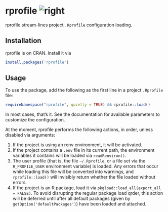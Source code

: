 # rprofile <img src="man/figures/logo.png" alt="right" />

<span class="pkg">rprofile</span> stream-lines project `.Rprofile` configuration loading.

## Installation

<span class="pkg">rprofile</span> is on CRAN. Install it via

```r
install.packages('rprofile')
```

## Usage

To use the package, add the following as the first line in a project `.Rprofile` file:

```r
requireNamespace("rprofile", quietly = TRUE) && rprofile::load()
```

In most cases, that’s it. See the documentation for available parameters to customize the configuration.

At the moment, <span class="pkg">rprofile</span> performs the following actions, in order, unless disabled via arguments:

1. If the project is using an <span class="pkg">renv</span> environment, it will be activated.
2. If the project contains a `.env` file in its current path, the environment variables it contains will be loaded via `readRenviron()`.
3. The user profile (that is, the file `~/.Rprofile`, or a file set via the `R_PROFILE_USER` environment variable) is loaded. Any errors that occur while loading this file will be converted into warnings, and `rprofile::load()` will invisibly return whether the file loaded without errors.
4. If the project is an R package, load it via `pkgload::load_all(export_all = FALSE)`. To avoid disrupting the regular package load qrder, this action will be deferred until after all default packages (given by `getOption('defaultPackages')`) have been loaded and attached.
